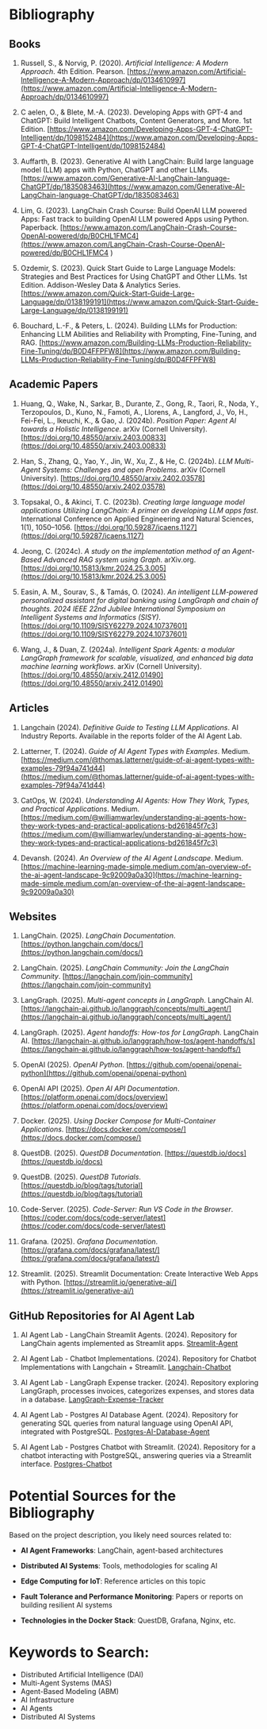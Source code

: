 # Bibliography

## Books
1. Russell, S., & Norvig, P. (2020). *Artificial Intelligence: A Modern Approach*. 4th Edition. Pearson.
[https://www.amazon.com/Artificial-Intelligence-A-Modern-Approach/dp/0134610997](https://www.amazon.com/Artificial-Intelligence-A-Modern-Approach/dp/0134610997)

2. C aelen, O., & Blete, M.-A. (2023). Developing Apps with GPT-4 and ChatGPT: Build Intelligent Chatbots, Content Generators, and More. 1st Edition. [https://www.amazon.com/Developing-Apps-GPT-4-ChatGPT-Intelligent/dp/1098152484](https://www.amazon.com/Developing-Apps-GPT-4-ChatGPT-Intelligent/dp/1098152484)

3. Auffarth, B. (2023). Generative AI with LangChain: Build large language model (LLM) apps with Python, ChatGPT and other LLMs. [https://www.amazon.com/Generative-AI-LangChain-language-ChatGPT/dp/1835083463](https://www.amazon.com/Generative-AI-LangChain-language-ChatGPT/dp/1835083463)
 
4. Lim, G. (2023). LangChain Crash Course: Build OpenAI LLM powered Apps: Fast track to building OpenAI LLM powered Apps using Python. Paperback. [https://www.amazon.com/LangChain-Crash-Course-OpenAI-powered/dp/B0CHL1FMC4](https://www.amazon.com/LangChain-Crash-Course-OpenAI-powered/dp/B0CHL1FMC4
)

5. Ozdemir, S. (2023). Quick Start Guide to Large Language Models: Strategies and Best Practices for Using ChatGPT and Other LLMs. 1st Edition. Addison-Wesley Data & Analytics Series. [https://www.amazon.com/Quick-Start-Guide-Large-Language/dp/0138199191](https://www.amazon.com/Quick-Start-Guide-Large-Language/dp/0138199191)

6. Bouchard, L.-F., & Peters, L. (2024). Building LLMs for Production: Enhancing LLM Abilities and Reliability with Prompting, Fine-Tuning, and RAG. [https://www.amazon.com/Building-LLMs-Production-Reliability-Fine-Tuning/dp/B0D4FFPFW8](https://www.amazon.com/Building-LLMs-Production-Reliability-Fine-Tuning/dp/B0D4FFPFW8)


## Academic Papers
1. Huang, Q., Wake, N., Sarkar, B., Durante, Z., Gong, R., Taori, R., Noda, Y., Terzopoulos, D., Kuno, N., Famoti, A., Llorens, A., Langford, J., Vo, H., Fei-Fei, L., Ikeuchi, K., & Gao, J. (2024b). *Position Paper: Agent AI towards a Holistic Intelligence*. arXiv (Cornell University). [https://doi.org/10.48550/arxiv.2403.00833](https://doi.org/10.48550/arxiv.2403.00833)

2. Han, S., Zhang, Q., Yao, Y., Jin, W., Xu, Z., & He, C. (2024b). *LLM Multi-Agent Systems: Challenges and open Problems*. arXiv (Cornell University). [https://doi.org/10.48550/arxiv.2402.03578](https://doi.org/10.48550/arxiv.2402.03578)

3. Topsakal, O., & Akinci, T. C. (2023b). *Creating large language model applications Utilizing LangChain: A primer on developing LLM apps fast*. International Conference on Applied Engineering and Natural Sciences, 1(1), 1050–1056. [https://doi.org/10.59287/icaens.1127](https://doi.org/10.59287/icaens.1127)

4. Jeong, C. (2024c). *A study on the implementation method of an Agent-Based Advanced RAG system using Graph*. arXiv.org. [https://doi.org/10.15813/kmr.2024.25.3.005](https://doi.org/10.15813/kmr.2024.25.3.005)

5. Easin, A. M., Sourav, S., & Tamás, O. (2024). *An intelligent LLM-powered personalized assistant for digital banking using LangGraph and chain of thoughts. 2024 IEEE 22nd Jubilee International Symposium on Intelligent Systems and Informatics (SISY)*. [https://doi.org/10.1109/SISY62279.2024.10737601](https://doi.org/10.1109/SISY62279.2024.10737601)

6. Wang, J., & Duan, Z. (2024a). *Intelligent Spark Agents: a modular LangGraph framework for scalable, visualized, and enhanced big data machine learning workflows*. arXiv (Cornell University). [https://doi.org/10.48550/arxiv.2412.01490](https://doi.org/10.48550/arxiv.2412.01490)


## Articles
1. Langchain (2024). *Definitive Guide to Testing LLM Applications*. AI Industry Reports. Available in the reports folder of the AI Agent Lab.

2. Latterner, T. (2024). *Guide of AI Agent Types with Examples*. Medium. [https://medium.com/@thomas.latterner/guide-of-ai-agent-types-with-examples-79f94a741d44](https://medium.com/@thomas.latterner/guide-of-ai-agent-types-with-examples-79f94a741d44)

3. CatOps, W. (2024). *Understanding AI Agents: How They Work, Types, and Practical Applications*. Medium. [https://medium.com/@williamwarley/understanding-ai-agents-how-they-work-types-and-practical-applications-bd261845f7c3](https://medium.com/@williamwarley/understanding-ai-agents-how-they-work-types-and-practical-applications-bd261845f7c3)

4. Devansh. (2024). *An Overview of the AI Agent Landscape*. Medium. [https://machine-learning-made-simple.medium.com/an-overview-of-the-ai-agent-landscape-9c92009a0a30](https://machine-learning-made-simple.medium.com/an-overview-of-the-ai-agent-landscape-9c92009a0a30)


## Websites
1. LangChain. (2025). *LangChain Documentation*. [https://python.langchain.com/docs/](https://python.langchain.com/docs/)

2. LangChain. (2025). *LangChain Community: Join the LangChain Community*. [https://langchain.com/join-community](https://langchain.com/join-community)

3. LangGraph. (2025). *Multi-agent concepts in LangGraph*. LangChain AI. [https://langchain-ai.github.io/langgraph/concepts/multi_agent/](https://langchain-ai.github.io/langgraph/concepts/multi_agent/)

4. LangGraph. (2025). *Agent handoffs: How-tos for LangGraph*. LangChain AI. [https://langchain-ai.github.io/langgraph/how-tos/agent-handoffs/s](https://langchain-ai.github.io/langgraph/how-tos/agent-handoffs/)

5. OpenAI (2025). *OpenAI Python*. [https://github.com/openai/openai-python](https://github.com/openai/openai-python)

6. OpenAI API (2025). *Open AI API Documentation*.[https://platform.openai.com/docs/overview](https://platform.openai.com/docs/overview)

7. Docker. (2025). *Using Docker Compose for Multi-Container Applications*. [https://docs.docker.com/compose/](https://docs.docker.com/compose/)

8. QuestDB. (2025). *QuestDB Documentation*. [https://questdb.io/docs](https://questdb.io/docs)

9. QuestDB. (2025). *QuestDB Tutorials*. [https://questdb.io/blog/tags/tutorial](https://questdb.io/blog/tags/tutorial)

10. Code-Server. (2025). *Code-Server: Run VS Code in the Browser*. [https://coder.com/docs/code-server/latest](https://coder.com/docs/code-server/latest)

11. Grafana. (2025). *Grafana Documentation*. [https://grafana.com/docs/grafana/latest/](https://grafana.com/docs/grafana/latest/)

12. Streamlit. (2025). Streamlit Documentation: Create Interactive Web Apps with Python. [https://streamlit.io/generative-ai/](https://streamlit.io/generative-ai/)


## GitHub Repositories for AI Agent Lab

1. AI Agent Lab - LangChain Streamlit Agents. (2024). Repository for LangChain agents implemented as Streamlit apps. [Streamlit-Agent](https://github.com/langchain-ai/streamlit-agent)

2. AI Agent Lab - Chatbot Implementations. (2024). Repository for Chatbot Implementations with Langchain + Streamlit. [Langchain-Chatbot](https://github.com/shashankdeshpande/langchain-chatbot)

3. AI Agent Lab - LangGraph Expense tracker. (2024). Repository exploring LangGraph, processes invoices, categorizes expenses, and stores data in a database. [LangGraph-Expense-Tracker](https://github.com/jwa91/LangGraph-Expense-Tracker)

4. AI Agent Lab - Postgres AI Database Agent. (2024). Repository for generating SQL queries from natural language using OpenAI API, integrated with PostgreSQL. [Postgres-AI-Database-Agent](https://github.com/roman-rimorin-vertex/postgres-ai-database-agent)

5. AI Agent Lab - Postgres Chatbot with Streamlit. (2024). Repository for a chatbot interacting with PostgreSQL, answering queries via a Streamlit interface. [Postgres-Chatbot](https://github.com/BlueBash/postgres-chatbot)


# Potential Sources for the Bibliography

Based on the project description, you likely need sources related to:

- **AI Agent Frameworks**: LangChain, agent-based architectures
  
- **Distributed AI Systems**: Tools, methodologies for scaling AI

- **Edge Computing for IoT**: Reference articles on this topic

- **Fault Tolerance and Performance Monitoring**: Papers or reports on building resilient AI systems

- **Technologies in the Docker Stack**: QuestDB, Grafana, Nginx, etc.


# Keywords to Search:

- Distributed Artificial Intelligence (DAI)
- Multi-Agent Systems (MAS)
- Agent-Based Modeling (ABM)
- AI Infrastructure
- AI Agents
- Distributed AI Systems

